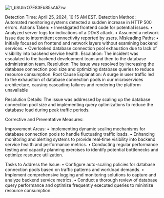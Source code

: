 ![1_bSUlrrO7E83Eb85sAIiZrw](https://github.com/loay-f/alx-system_engineering-devops/assets/51892138/8a555b79-2eca-499f-972f-811ba8b5d6cf)


Detection Time: April 25, 2024, 10:15 AM EST.
Detection Method: Automated monitoring systems detected a sudden increase in HTTP 500 errors.
Actions Taken:
•	Investigated frontend code for potential issues.
•	Analyzed server logs for indications of a DDoS attack.
•	Assumed a network issue due to intermittent connectivity reported by users.
Misleading Paths:
•	Initially focused on frontend and network layers without examining backend services.
•	Overlooked database connection pool exhaustion due to lack of visibility into backend service health.
Escalation: The incident was escalated to the backend development team and then to the database administration team.
Resolution: The issue was resolved by increasing the database connection pool size and optimizing database queries to reduce resource consumption.
Root Cause Explanation: A surge in user traffic led to the exhaustion of database connection pools in our microservices architecture, causing cascading failures and rendering the platform unavailable

Resolution Details: The issue was addressed by scaling up the database connection pool size and implementing query optimizations to reduce the database load during peak traffic periods.

Corrective and Preventative Measures:

Improvement Areas:
•	Implementing dynamic scaling mechanisms for database connection pools to handle fluctuating traffic loads.
•	Enhancing monitoring and alerting systems to provide real-time visibility into backend service health and performance metrics.
•	Conducting regular performance testing and capacity planning exercises to identify potential bottlenecks and optimize resource utilization.

Tasks to Address the Issue:
•	Configure auto-scaling policies for database connection pools based on traffic patterns and workload demands.
•	Implement comprehensive logging and monitoring solutions to capture and analyze backend service metrics.
•	Conduct a thorough review of database query performance and optimize frequently executed queries to minimize resource consumption.

